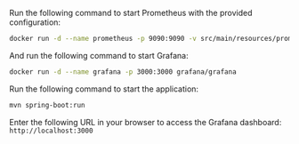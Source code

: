 Run the following command to start Prometheus with the provided configuration:
```bash
docker run -d --name prometheus -p 9090:9090 -v src/main/resources/prometheus/prometheus.yml:/etc/prometheus/prometheus.yml prom/prometheus
```
And run the following command to start Grafana:
```bash
docker run -d --name grafana -p 3000:3000 grafana/grafana
```
Run the following command to start the application:
```bash
mvn spring-boot:run
```
Enter the following URL in your browser to access the Grafana dashboard: `http://localhost:3000`